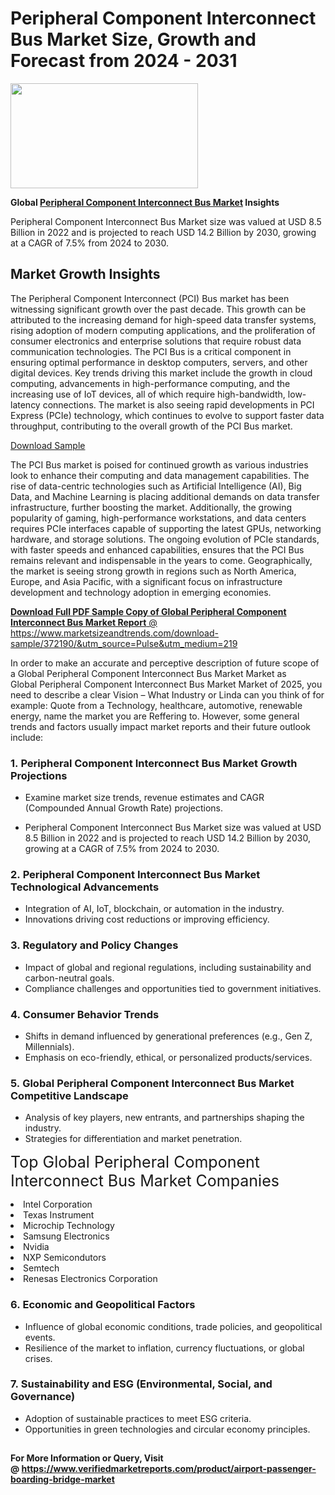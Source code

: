 <H1>Peripheral Component Interconnect Bus Market Size, Growth and Forecast from 2024 - 2031</H1><img class="aligncenter size-medium wp-image-584254" src="https://thirdeyenews.in/wp-content/uploads/2024/09/Global-Market-Research-300x168.jpeg" alt="" width="300" height="168" /><p><strong>Global&nbsp;<a href="https://www.marketsizeandtrends.com/download-sample/372190/&amp;utm_source=Pulse&amp;utm_medium=219">Peripheral Component Interconnect Bus Market</a> Insights</strong></p><p>Peripheral Component Interconnect Bus Market size was valued at USD 8.5 Billion in 2022 and is projected to reach USD 14.2 Billion by 2030, growing at a CAGR of 7.5% from 2024 to 2030.</p><p><h2>Market Growth Insights</h2> <p>The Peripheral Component Interconnect (PCI) Bus market has been witnessing significant growth over the past decade. This growth can be attributed to the increasing demand for high-speed data transfer systems, rising adoption of modern computing applications, and the proliferation of consumer electronics and enterprise solutions that require robust data communication technologies. The PCI Bus is a critical component in ensuring optimal performance in desktop computers, servers, and other digital devices. Key trends driving this market include the growth in cloud computing, advancements in high-performance computing, and the increasing use of IoT devices, all of which require high-bandwidth, low-latency connections. The market is also seeing rapid developments in PCI Express (PCIe) technology, which continues to evolve to support faster data throughput, contributing to the overall growth of the PCI Bus market.</p> <p><a href="#">Download Sample</a></p> <p>The PCI Bus market is poised for continued growth as various industries look to enhance their computing and data management capabilities. The rise of data-centric technologies such as Artificial Intelligence (AI), Big Data, and Machine Learning is placing additional demands on data transfer infrastructure, further boosting the market. Additionally, the growing popularity of gaming, high-performance workstations, and data centers requires PCIe interfaces capable of supporting the latest GPUs, networking hardware, and storage solutions. The ongoing evolution of PCIe standards, with faster speeds and enhanced capabilities, ensures that the PCI Bus remains relevant and indispensable in the years to come. Geographically, the market is seeing strong growth in regions such as North America, Europe, and Asia Pacific, with a significant focus on infrastructure development and technology adoption in emerging economies.</p> <p><a href="#"></p><p><span class=""><strong>Download Full PDF Sample Copy of Global Peripheral Component Interconnect Bus Market Report</strong> @ <a href="https://www.marketsizeandtrends.com/download-sample/372190/&amp;utm_source=Pulse&amp;utm_medium=219" target="_blank">https://www.marketsizeandtrends.com/download-sample/372190/&amp;utm_source=Pulse&amp;utm_medium=219</a></span></p><p>In order to make an accurate and perceptive description of future scope of a Global&nbsp;Peripheral Component Interconnect Bus Market Market as Global&nbsp;Peripheral Component Interconnect Bus Market Market of 2025, you need to describe a clear Vision &ndash; What Industry or Linda can you think of for example: Quote from a Technology, healthcare, automotive, renewable energy, name the market you are Reffering to. However, some general trends and factors usually impact market reports and their future outlook include:</p><h3>1.&nbsp;<strong>Peripheral Component Interconnect Bus Market Growth Projections</strong></h3><ul><li>Examine market size trends, revenue estimates and CAGR (Compounded Annual Growth Rate) projections.</li><li><p>Peripheral Component Interconnect Bus Market size was valued at USD 8.5 Billion in 2022 and is projected to reach USD 14.2 Billion by 2030, growing at a CAGR of 7.5% from 2024 to 2030.</p></li></ul><h3>2.&nbsp;<strong>Peripheral Component Interconnect Bus Market Technological Advancements</strong></h3><ul><li>Integration of AI, IoT, blockchain, or automation in the industry.</li><li>Innovations driving cost reductions or improving efficiency.</li></ul><h3>3.&nbsp;<strong>Regulatory and Policy Changes</strong></h3><ul><li>Impact of global and regional regulations, including sustainability and carbon-neutral goals.</li><li>Compliance challenges and opportunities tied to government initiatives.</li></ul><h3>4.&nbsp;<strong>Consumer Behavior Trends</strong></h3><ul><li>Shifts in demand influenced by generational preferences (e.g., Gen Z, Millennials).</li><li>Emphasis on eco-friendly, ethical, or personalized products/services.</li></ul><h3>5.&nbsp;<strong>Global Peripheral Component Interconnect Bus Market Competitive Landscape</strong></h3><ul><li>Analysis of key players, new entrants, and partnerships shaping the industry.</li><li>Strategies for differentiation and market penetration.</li></ul><p data-pm-slice="1 1 []"><span style="color: inherit; font-family: inherit; font-size: 25px;">Top Global Peripheral Component Interconnect Bus Market Companies</span></p><div class="" data-test-id=""><p><li>Intel Corporation</li><li> Texas Instrument</li><li> Microchip Technology</li><li> Samsung Electronics</li><li> Nvidia</li><li> NXP Semicondutors</li><li> Semtech</li><li> Renesas Electronics Corporation</li></p></div><h3>6.&nbsp;<strong>Economic and Geopolitical Factors</strong></h3><ul><li>Influence of global economic conditions, trade policies, and geopolitical events.</li><li>Resilience of the market to inflation, currency fluctuations, or global crises.</li></ul><h3>7.&nbsp;<strong>Sustainability and ESG (Environmental, Social, and Governance)</strong></h3><ul><li>Adoption of sustainable practices to meet ESG criteria.</li><li>Opportunities in green technologies and circular economy principles.</li></ul><h2><strong style="font-size: 14px;">For More Information or Query, Visit @&nbsp;</strong><a style="background-color: #ffffff; font-size: 14px;" href="https://www.marketsizeandtrends.com/report/peripheral-component-interconnect-bus-market/" target="_blank">https://www.verifiedmarketreports.com/product/airport-passenger-boarding-bridge-market</a></h2>
